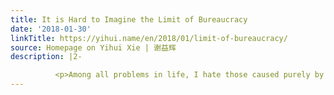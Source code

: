 ```yaml
---
title: It is Hard to Imagine the Limit of Bureaucracy
date: '2018-01-30'
linkTitle: https://yihui.name/en/2018/01/limit-of-bureaucracy/
source: Homepage on Yihui Xie | 谢益辉
description: |2-

          <p>Among all problems in life, I hate those caused purely by some people&rsquo;s personal preferences most. Personal preferences are usually fine, but you should not push them too far to block other people&rsquo;s ways. For example, if you run a journal, you <a href="https://yihui.name/en/2017/12/formatting-papers/">should not</a> force your authors to format their papers just to meet your own aesthetic standards. If you run a homeowner association, you should not force homeowners to us
---
```

